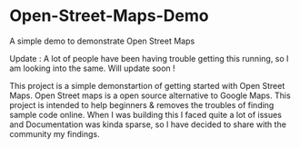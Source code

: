 Open-Street-Maps-Demo
=====================

A simple demo to demonstrate Open Street Maps

Update : A lot of people have been having trouble getting this running, so I am looking into the same. Will update soon !

This project is a simple demonstartion of getting started with Open Street Maps. Open Street maps is a open source alternative to Google Maps. This project is intended to help beginners & removes the troubles of finding sample code online. When I was building this I faced quite a lot of issues and Documentation was kinda sparse, so I have decided to share with the community my findings. 

